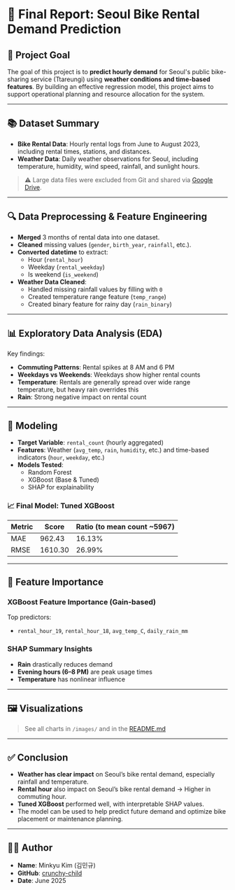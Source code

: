 # 🧾 Final Report: Seoul Bike Rental Demand Prediction

## 🎯 Project Goal

The goal of this project is to **predict hourly demand** for Seoul's public bike-sharing service (Ttareungi) using **weather conditions and time-based features**. By building an effective regression model, this project aims to support operational planning and resource allocation for the system.

---

## 📚 Dataset Summary

- **Bike Rental Data**: Hourly rental logs from June to August 2023, including rental times, stations, and distances.
- **Weather Data**: Daily weather observations for Seoul, including temperature, humidity, wind speed, rainfall, and sunlight hours.

> ⚠️ Large data files were excluded from Git and shared via [Google Drive](https://drive.google.com/drive/folders/1Xq1_BwaJTwwWs1QDhfQklecDNFyghps8?usp=drive_link).

---

## 🔍 Data Preprocessing & Feature Engineering

- **Merged** 3 months of rental data into one dataset.
- **Cleaned** missing values (`gender`, `birth_year`, `rainfall`, etc.).
- **Converted datetime** to extract:
  - Hour (`rental_hour`)
  - Weekday (`rental_weekday`)
  - Is weekend (`is_weekend`)
- **Weather Data Cleaned**:
  - Handled missing rainfall values by filling with `0`
  - Created temperature range feature (`temp_range`)
  - Created binary feature for rainy day (`rain_binary`)

---

## 📊 Exploratory Data Analysis (EDA)

Key findings:
- **Commuting Patterns**: Rental spikes at 8 AM and 6 PM
- **Weekdays vs Weekends**: Weekdays show higher rental counts
- **Temperature**: Rentals are generally spread over wide range temperature, but heavy rain overrides this
- **Rain**: Strong negative impact on rental count

---

## 🤖 Modeling

- **Target Variable**: `rental_count` (hourly aggregated)
- **Features**: Weather (`avg_temp`, `rain`, `humidity`, etc.) and time-based indicators (`hour`, `weekday`, etc.)
- **Models Tested**:
  - Random Forest
  - XGBoost (Base & Tuned)
  - SHAP for explainability

### 📈 Final Model: Tuned XGBoost

| Metric      | Score   | Ratio (to mean count ~5967) |
|-------------|---------|-----------------------------|
| MAE         | 962.43  | 16.13%                       |
| RMSE        | 1610.30 | 26.99%                       |

---

## 🔎 Feature Importance

### XGBoost Feature Importance (Gain-based)
Top predictors:
- `rental_hour_19`, `rental_hour_18`, `avg_temp_C`, `daily_rain_mm`

### SHAP Summary Insights
- **Rain** drastically reduces demand
- **Evening hours (6–8 PM)** are peak usage times
- **Temperature** has nonlinear influence

---

## 🖼️ Visualizations

> See all charts in `/images/` and in the [README.md](./README.md#-visualization-results)

---

## ✅ Conclusion

- **Weather has clear impact** on Seoul’s bike rental demand, especially rainfall and temperature.
- **Rental hour** also impact on Seoul’s bike rental demand -> Higher in commuting hour.
- **Tuned XGBoost** performed well, with interpretable SHAP values.
- The model can be used to help predict future demand and optimize bike placement or maintenance planning.

---

## 👨‍💻 Author

- **Name**: Minkyu Kim (김민규)  
- **GitHub**: [crunchy-child](https://github.com/crunchy-child)  
- **Date**: June 2025  